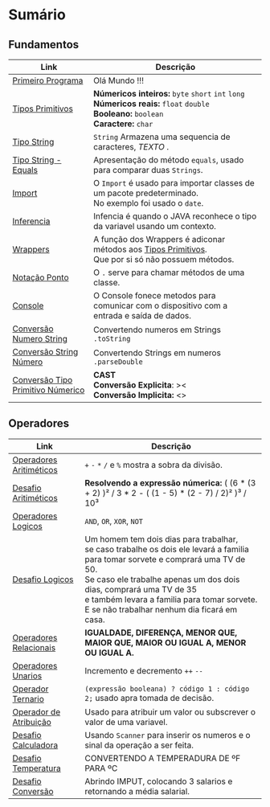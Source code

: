 # Sumário 

## Fundamentos

Link | Descrição |
-----|-----------|
[Primeiro Programa](https://github.com/marcosalvesb3/FundamentosJava/blob/main/PrimeiroPrograma.java) | Olá Mundo !!!
[Tipos Primitivos](https://github.com/marcosalvesb3/FundamentosJava/blob/main/TiposPrimitivos.java) | **Númericos inteiros:** `byte` `short` `int` `long` <br/> **Númericos reais:** `float` `double` <br/> **Booleano:** `boolean`<br/> **Caractere:** `char`
[Tipo String](https://github.com/marcosalvesb3/FundamentosJava/blob/main/TipoString.java)| `String` Armazena uma sequencia de caracteres, *TEXTO* .
[Tipo String - Equals](https://github.com/marcosalvesb3/FundamentosJava/blob/main/TipoStringEquals.java)| Apresentação do método `equals`, usado para comparar duas `Strings`.
[Import](https://github.com/marcosalvesb3/FundamentosJava/blob/main/Import.java)| O `Import` é usado para importar classes de um pacote predeterminado. <br/> No exemplo foi usado o `date`.
[Inferencia](https://github.com/marcosalvesb3/FundamentosJava/blob/main/Inferencia.java)| Infencia é quando o JAVA reconhece o tipo da variavel usando um contexto.
[Wrappers](https://github.com/marcosalvesb3/FundamentosJava/blob/main/Wrappers.java)| A função dos Wrappers é adiconar métodos aos [Tipos Primitivos](https://github.com/marcosalvesb3/FundamentosJava/blob/main/TiposPrimitivos.java).<br/> Que por si só não possuem métodos.
[Notação Ponto](https://github.com/marcosalvesb3/FundamentosJava/blob/main/Nota%C3%A7%C3%A3oPonto.java)| O `.` serve para chamar métodos de uma classe. 
[Console](https://github.com/marcosalvesb3/FundamentosJava/blob/main/Console.java)| O Console fonece metodos para comunicar com o dispositivo com a entrada e saída de dados.
[Conversão Numero String](https://github.com/marcosalvesb3/FundamentosJava/blob/main/ConversaoNumeroString.java)| Convertendo numeros em Strings `.toString`
[Conversão String Número](https://github.com/marcosalvesb3/FundamentosJava/blob/main/ConversaoStringNumero.java)| Convertendo Strings em numeros `.parseDouble`
[Conversão Tipo Primitivo Númerico](https://github.com/marcosalvesb3/FundamentosJava/blob/main/ConversaoTipoPrimitivoN%C3%BAmerico.java)| **CAST** <br/> **Conversão Explicita**: >< <br/>**Conversão Implicita:** <>

## Operadores

Link | Descrição|
-----|----------|
[Operadores Aritiméticos](https://github.com/marcosalvesb3/CursoJava/blob/main/Aritim%C3%A9ticos.java)| `+` `-` `*` `/` e `%` mostra a sobra da divisão.
[Desafio Aritiméticos](https://github.com/marcosalvesb3/CursoJava/blob/main/DesafioAritimeticos.java)| **Resolvendo a expressão númerica:** ( (6 * (3 + 2) )² / 3 * 2 - ( (1 - 5) * (2 - 7) / 2)²  )³ / 10³
[Operadores Logicos](https://github.com/marcosalvesb3/CursoJava/blob/main/OperadoresLogicos.java)| `AND`, `OR`, `XOR`, `NOT`
[Desafio Logicos](https://github.com/marcosalvesb3/CursoJava/blob/main/DesafioLogicos.java)| Um homem tem dois dias para trabalhar,<br/> se caso trabalhe os dois ele levará a familia para tomar sorvete e comprará uma TV de 50.<br/> Se caso ele trabalhe apenas um dos dois dias, comprará uma TV de 35<br/> e também levara a familia para tomar sorvete.<br/> E se não trabalhar nenhum dia ficará em casa.
[Operadores Relacionais](https://github.com/marcosalvesb3/CursoJava/blob/main/OperadoresRelacionais.java)| **IGUALDADE, DIFERENÇA, MENOR QUE, MAIOR QUE, MAIOR OU IGUAL A, MENOR OU IGUAL A.**
[Operadores Unarios](https://github.com/marcosalvesb3/CursoJava/blob/main/OperadoresUnarios.java)| Incremento e decremento `++` `--`
[Operador Ternario](https://github.com/marcosalvesb3/CursoJava/blob/main/OperadorTernario.java)| `(expressão booleana) ? código 1 : código 2;` usado apra tomada de decisão.
[Operador de Atribuição](https://github.com/marcosalvesb3/CursoJava/blob/main/OperadoresDeAtribuiçao.java)| Usado para atribuir um valor ou subscrever o valor de uma variavel.
[Desafio Calculadora](https://github.com/marcosalvesb3/CursoJava/blob/main/DesafioCalculadora.java)| Usando `Scanner` para inserir os numeros e o sinal da operação a ser feita.
[Desafio Temperatura](https://github.com/marcosalvesb3/CursoJava/blob/main/DesafioTemperatura.java)| CONVERTENDO A TEMPERADURA DE ºF PARA ºC
[Desafio Conversão](https://github.com/marcosalvesb3/CursoJava/blob/main/DesafioConversao.java)| Abrindo IMPUT, colocando 3 salarios e retornando a média salarial.
[]()
